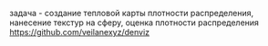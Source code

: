 задача - создание тепловой карты плотности распределения, нанесение текстур на сферу, оценка плотности распределения
https://github.com/veilanexyz/denviz
